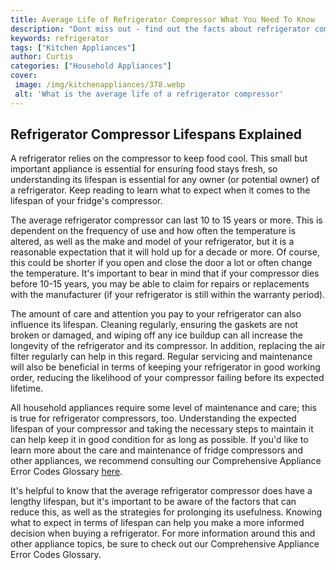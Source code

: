 ```yaml
---
title: Average Life of Refrigerator Compressor What You Need To Know
description: "Dont miss out - find out the facts about refrigerator compressor life expectancy and get informed about this important appliance part"
keywords: refrigerator
tags: ["Kitchen Appliances"]
author: Curtis
categories: ["Household Appliances"]
cover: 
 image: /img/kitchenappliances/378.webp
 alt: 'What is the average life of a refrigerator compressor'
---
```

## Refrigerator Compressor Lifespans Explained
A refrigerator relies on the compressor to keep food cool. This small but important appliance is essential for ensuring food stays fresh, so understanding its lifespan is essential for any owner (or potential owner) of a refrigerator. Keep reading to learn what to expect when it comes to the lifespan of your fridge's compressor. 

The average refrigerator compressor can last 10 to 15 years or more. This is dependent on the frequency of use and how often the temperature is altered, as well as the make and model of your refrigerator, but it is a reasonable expectation that it will hold up for a decade or more. Of course, this could be shorter if you open and close the door a lot or often change the temperature. It's important to bear in mind that if your compressor dies before 10-15 years, you may be able to claim for repairs or replacements with the manufacturer (if your refrigerator is still within the warranty period). 

The amount of care and attention you pay to your refrigerator can also influence its lifespan. Cleaning regularly, ensuring the gaskets are not broken or damaged, and wiping off any ice buildup can all increase the longevity of the refrigerator and its compressor. In addition, replacing the air filter regularly can help in this regard. Regular servicing and maintenance will also be beneficial in terms of keeping your refrigerator in good working order, reducing the likelihood of your compressor failing before its expected lifetime. 

All household appliances require some level of maintenance and care; this is true for refrigerator compressors, too. Understanding the expected lifespan of your compressor and taking the necessary steps to maintain it can help keep it in good condition for as long as possible. If you'd like to learn more about the care and maintenance of fridge compressors and other appliances, we recommend consulting our Comprehensive Appliance Error Codes Glossary [here](./error-codes/). 

It's helpful to know that the average refrigerator compressor does have a lengthy lifespan, but it's important to be aware of the factors that can reduce this, as well as the strategies for prolonging its usefulness. Knowing what to expect in terms of lifespan can help you make a more informed decision when buying a refrigerator. For more information around this and other appliance topics, be sure to check out our Comprehensive Appliance Error Codes Glossary.
